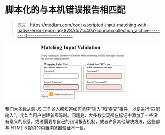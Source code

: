 # 脚本化的与本机错误报告相匹配

> 原文：<https://medium.com/codex/scripted-input-matching-with-native-error-reporting-8287dd7ac40a?source=collection_archive---------1----------------------->

![](img/b66fb7e9cefb28c86d5528bb1c3b3ee0.png)

我们大多数从事 JS 工作的人都知道如何捕获“输入”和“提交”事件，以便进行“匹配输入”，比如当用户创建新密码时。问题是，大多数实现都在标记中添加了一些没有意义的段落，或者需要您自己的错误报告机制，或者许多其他解决方法，这些都与 HTML 5 提供的内置浏览器验证不一致。